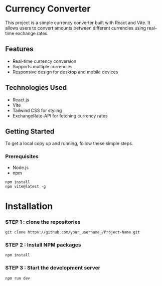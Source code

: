 # Currency Converter

This project is a simple currency converter built with React and Vite. It allows users to convert amounts between different currencies using real-time exchange rates.

## Features

- Real-time currency conversion
- Supports multiple currencies
- Responsive design for desktop and mobile devices

## Technologies Used

- React.js
- Vite
- Tailwind CSS for styling
- ExchangeRate-API for fetching currency rates

## Getting Started

To get a local copy up and running, follow these simple steps.

### Prerequisites

- Node.js
- npm

```
npm install 
npm vite@latest -g
```
# Installation
### STEP 1 : clone the repositories
```
git clone https://github.com/your_username_/Project-Name.git
```
### STEP 2 : Install NPM packages
```
npm install
```
### STEP 3 : Start the development server
```
npm run dev
```
